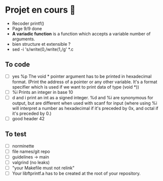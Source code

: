 # Projet en cours 👾
- Recoder printf()
- Page 9/9 done 
- **A variadic function** is a function which accepts a variable number of arguments. 
- bien structure et extensible ?
- sed -i 's/write(0,/write(1,/g' *.c

## To code
- [ ] yes %p The void * pointer argument has to be printed in hexadecimal format. (Print the address of a pointer or any other variable. It's a format specifier which is used if we want to print data of type (void *))
- [ ] %i Prints an integer in base 10
- [ ] d and i print an int as a signed integer. %d and %i are synonymous for output, but are different when used with scanf for input (where using %i will interpret a number as hexadecimal if it's preceded by 0x, and octal if it's preceded by 0.)
- [ ] good header 42

## To test
- [ ] norminette
- [ ] file names/git repo
- [ ] guidelines -> main
- [ ] valgrind (no leaks)
- [ ] "your Makefile must not relink"
- [ ] Your libftprintf.a has to be created at the root of your repository.
